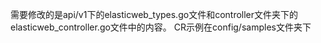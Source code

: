 需要修改的是api/v1下的elasticweb_types.go文件和controller文件夹下的elasticweb_controller.go文件中的内容。 CR示例在config/samples文件夹下
